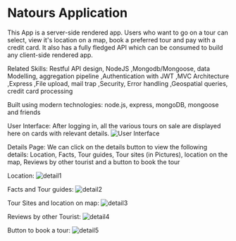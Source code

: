 # Natours Application

This App is a server-side rendered app. Users who want to go on a tour can select, view it's location on a map, book a preferred tour and pay with a credit card.
It also has a fully fledged API which can be consumed to build any client-side rendered app.

Related Skills: Restful API design, NodeJS ,Mongodb/Mongoose, data Modelling, aggregation pipeline ,Authentication with JWT ,MVC Architecture ,Express ,File upload, mail trap ,Security, Error handling ,Geospatial queries, credit card processing

Built using modern technologies: node.js, express, mongoDB, mongoose and friends

User Interface: After logging in, all the various tours on sale are displayed here on cards with relevant details.
![User Interface](https://github.com/Stephen-Afari/natours/assets/62534292/e28e68b9-41a6-4868-a202-67ca6a8d946a)

Details Page: We can click on the details button to view the following details: Location, Facts, Tour guides, Tour sites (in Pictures), location on the map, Reviews by other tourist and a button to book the tour

Location:
![detail1](https://github.com/Stephen-Afari/natours/assets/62534292/c068ea61-9933-41e8-b010-ca2bb86bf1c7)

Facts and Tour guides:
![detail2](https://github.com/Stephen-Afari/natours/assets/62534292/ba203bb6-03f3-4a63-bb61-b8ff0d046c8f)

Tour Sites and location on map:
![detail3](https://github.com/Stephen-Afari/natours/assets/62534292/f725c8be-848e-4d97-8ae7-ef8f2e039567)

Reviews by other Tourist:
![detail4](https://github.com/Stephen-Afari/natours/assets/62534292/b1254839-031f-4d99-8b73-b81a212fd3b1)

Button to book a tour: 
![detail5](https://github.com/Stephen-Afari/natours/assets/62534292/853fb5fa-0d06-47b4-9a41-c87eed1e5f5f)
